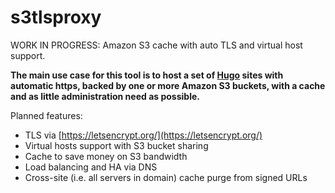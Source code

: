 # s3tlsproxy

WORK IN PROGRESS: Amazon S3 cache with auto TLS and virtual host support.

**The main use case for this tool is to host a set of [Hugo](https://gohugo.io/) sites with automatic https, backed by one or more Amazon S3 buckets, with a cache and as little administration need as possible.**

Planned features:

* TLS via [https://letsencrypt.org/](https://letsencrypt.org/)
* Virtual hosts support with S3 bucket sharing
* Cache to save money on S3 bandwidth
* Load balancing and HA via DNS
* Cross-site (i.e. all servers in domain) cache purge from signed URLs

